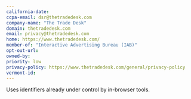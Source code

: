 ```yaml
---
california-date: 
ccpa-email: dsr@thetradedesk.com
company-name: "The Trade Desk"
domain: thetradedesk.com
email: privacy@thetradedesk.com
home: https://www.thetradedesk.com/
member-of: "Interactive Advertising Bureau (IAB)"
opt-out-url: 
owned-by: 
priority: low
privacy-policy: https://www.thetradedesk.com/general/privacy-policy
vermont-id: 
---
```


Uses identifiers already under control by in-browser tools.
